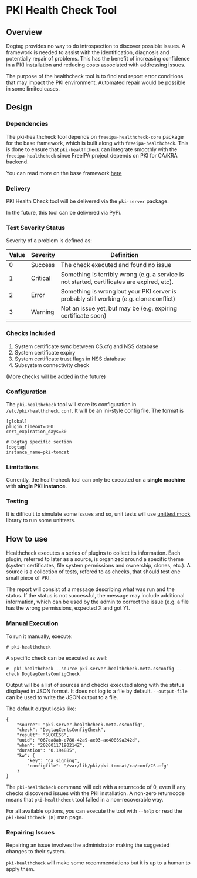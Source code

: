 # PKI Health Check Tool

## Overview

Dogtag provides no way to do introspection to discover possible issues. A framework is needed to assist with the identification, diagnosis and potentially repair of problems. This has the benefit of increasing confidence in a PKI installation and reducing costs associated with addressing issues.

The purpose of the healthcheck tool is to find and report error conditions that may impact the PKI environment. Automated repair would be possible in some limited cases.

## Design

### Dependencies

The pki-healthcheck tool depends on `freeipa-healthcheck-core` package for the base framework, which is built along with `freeipa-healthcheck`. This is done to ensure that `pki-healthcheck` can integrate smoothly with the `freeipa-healthcheck` since FreeIPA project depends on PKI for CA/KRA backend.

You can read more on the base framework [here](https://www.freeipa.org/page/V4/Healthcheck)

### Delivery

PKI Health Check tool will be delivered via the `pki-server` package.

In the future, this tool can be delivered via PyPi.

### Test Severity Status

Severity of a problem is defined as:

| Value | Severity | Definition |
|-------|----------|------------|
| 0 | Success | The check executed and found no issue |
| 1 | Critical | Something is terribly wrong (e.g. a service is not started, certificates are expired, etc). |
| 2 | Error | Something is wrong but your PKI server is probably still working (e.g. clone conflict) |
| 3 | Warning | Not an issue yet, but may be (e.g. expiring certificate soon) |

### Checks Included

1. System certificate sync between CS.cfg and NSS database
2. System certificate expiry
3. System certificate trust flags in NSS database
4. Subsystem connectivity check

(More checks will be added in the future)

### Configuration

The `pki-healthcheck` tool will store its configuration in `/etc/pki/healthcheck.conf`. It will be an ini-style config file. The format is

    [global]
    plugin_timeout=300
    cert_expiration_days=30

    # Dogtag specific section
    [dogtag]
    instance_name=pki-tomcat

### Limitations

Currently, the healthcheck tool can only be executed on a **single machine** with **single PKI instance**.

### Testing

It is difficult to simulate some issues and so, unit tests will use [unittest.mock](https://docs.python.org/3/library/unittest.mock.html) library to run some unittests.

## How to use

Healthcheck executes a series of plugins to collect its information. Each plugin, referred to later as a source, is organized around a specific theme (system certificates, file system permissions and ownership, clones, etc.). A source is a collection of tests, refered to as checks, that should test one small piece of PKI.

The report will consist of a message describing what was run and the status. If the status is not successful, the message may include additional information, which can be used by the admin to correct the issue (e.g. a file has the wrong permissions, expected X and got Y).

### Manual Execution

To run it manually, execute:

    # pki-healthcheck

A specific check can be executed as well:

    #  pki-healthcheck --source pki.server.healthcheck.meta.csconfig --check DogtagCertsConfigCheck

Output will be a list of sources and checks executed along with the status displayed in JSON format. It does not log to a file by default. `--output-file` can be used to write the JSON output to a file.

The default output looks like:

    {
        "source": "pki.server.healthcheck.meta.csconfig",
        "check": "DogtagCertsConfigCheck",
        "result": "SUCCESS",
        "uuid": "067ea8ab-e780-42a9-ae03-ae40869a242d",
        "when": "20200117190214Z",
        "duration": "0.194885",
        "kw": {
            "key": "ca_signing",
            "configfile": "/var/lib/pki/pki-tomcat/ca/conf/CS.cfg"
        }
    }

The `pki-healthcheck` command will exit with a returncode of 0, even if any checks discovered issues with the PKI installation. A non-zero returncode means that `pki-healthcheck` tool failed in a non-recoverable way.

For all available options, you can execute the tool with `--help` or read the `pki-healthcheck (8)` man page.

### Repairing Issues

Repairing an issue involves the administrator making the suggested changes to their system.

`pki-healthcheck` will make some recommendations but it is up to a human to apply them.
